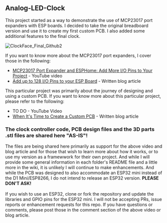## Analog-LED-Clock
This project started as a way to demonstrate the use of MCP23017 port expanders with ESP boards.  I decided to take the original breadboard version and use it to create my first custom PCB. I also added some additional features to the final clock.

![ClockFace_Final_Github2](https://github.com/Resinchem/Analog-LED-Clock/assets/55962781/57a7d127-6223-4b32-a715-53b4ede319d6)

If you want to know more about the MCP23017 port expanders, I cover those in the following:
- [MCP23017 Port Expander and ESPHome: Add More I/O Pins to Your Project](https://youtu.be/GyHiSyoyk_0) - YouTube video
- [Add up to 128 I/O Pins to your ESP Board](https://resinchemtech.blogspot.com/2023/10/IO-expander.html) - Written blog article

This particular project was primarily about the journey of designing and using a custom PCB.  If you want to know more about this particular project, please refer to the following:
- TO DO - YouTube Video
- [When It's Time to Create a Custom PCB](https://resinchemtech.blogspot.com/2023/11/custom-pcb-time.html) - Written blog article

### The clock controller code, PCB design files and the 3D parts .stl files are shared here "AS-IS"!

The files are being shared here primarily as support for the above video and blog article and for those that wish to learn more about how it works, or to use my version as a framewwork for their own project.  And while I will provide some general information in each folder's README file and a little more in the wiki, it is unlikely I will continue to make enhancements.  And while the PCB was designed to also accommodate an ESP32 mini instead of the D1 Mini/ESP8266, I do not intend to release an ESP32 version.  **PLEASE DON'T ASK!**<br><br />
If you wish to use an ESP32, clone or fork the repository and update the libraries and GPIO pins for the ESP32 mini.  I will not be accepting PRs, issue reports or enhancement requests for this repo.  If you have questions or comments, please post those in the comment section of the above video or blog article.
